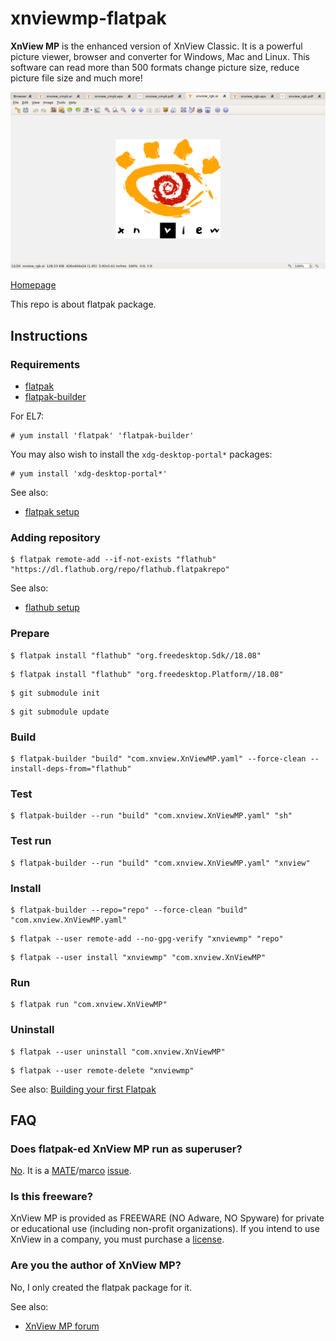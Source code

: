 # xnviewmp-flatpak

**XnView MP** is the enhanced version of XnView Classic. It is a powerful picture viewer, browser and converter for Windows, Mac and Linux. This software can read more than 500 formats change picture size, reduce picture file size and much more!

![xnviewmp-flatpak screenshot](xnviewmp-flatpak.png)

[Homepage](https://www.xnview.com/en/xnviewmp/)

This repo is about flatpak package.

## Instructions

### Requirements

* [flatpak](https://github.com/flatpak/flatpak)
* [flatpak-builder](https://github.com/flatpak/flatpak-builder)

For EL7:

```
# yum install 'flatpak' 'flatpak-builder'
```

You may also wish to install the `xdg-desktop-portal*` packages:

```
# yum install 'xdg-desktop-portal*'
```

See also:

* [flatpak setup](https://flatpak.org/setup)

### Adding repository

```
$ flatpak remote-add --if-not-exists "flathub" "https://dl.flathub.org/repo/flathub.flatpakrepo"
```

See also:

* [flathub setup](http://docs.flatpak.org/en/latest/using-flatpak.html#add-a-remote)

### Prepare

```
$ flatpak install "flathub" "org.freedesktop.Sdk//18.08"
```

```
$ flatpak install "flathub" "org.freedesktop.Platform//18.08"
```

```
$ git submodule init
```

```
$ git submodule update
```

### Build

```
$ flatpak-builder "build" "com.xnview.XnViewMP.yaml" --force-clean --install-deps-from="flathub"
```

### Test

```
$ flatpak-builder --run "build" "com.xnview.XnViewMP.yaml" "sh"
```

### Test run

```
$ flatpak-builder --run "build" "com.xnview.XnViewMP.yaml" "xnview"
```

### Install

```
$ flatpak-builder --repo="repo" --force-clean "build" "com.xnview.XnViewMP.yaml"
```

```
$ flatpak --user remote-add --no-gpg-verify "xnviewmp" "repo"
```

```
$ flatpak --user install "xnviewmp" "com.xnview.XnViewMP"
```

### Run

```
$ flatpak run "com.xnview.XnViewMP"
```

### Uninstall

```
$ flatpak --user uninstall "com.xnview.XnViewMP"
```

```
$ flatpak --user remote-delete "xnviewmp"
```

See also: [Building your first Flatpak](http://docs.flatpak.org/en/latest/first-build.html)

## FAQ

### Does flatpak-ed XnView MP run as superuser?

[No](https://github.com/flatpak/flatpak/issues/1557). It is a [MATE](https://github.com/mate-desktop)/[marco](https://github.com/mate-desktop/marco) [issue](https://github.com/mate-desktop/marco/issues/301).

### Is this freeware?

XnView MP is provided as FREEWARE (NO Adware, NO Spyware) for private or educational use (including non-profit organizations).
If you intend to use XnView in a company, you must purchase a [license](https://www.xnview.com/en/xnviewmp/#downloads).

### Are you the author of XnView MP?

No, I only created the flatpak package for it.

See also:

* [XnView MP forum](https://newsgroup.xnview.com/viewforum.php?f=68)


